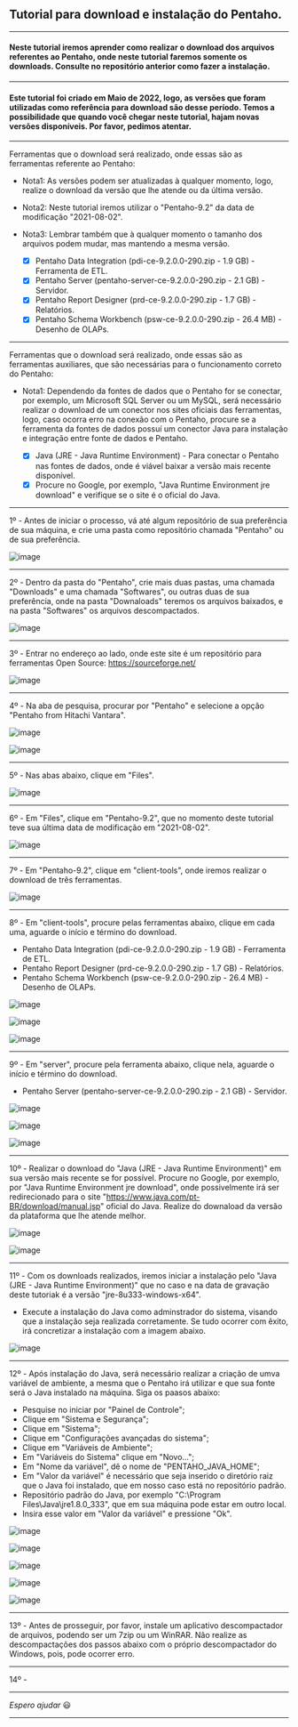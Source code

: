 ## Tutorial para download e instalação do Pentaho.

---

#### Neste tutorial iremos aprender como realizar o download dos arquivos referentes ao Pentaho, onde neste tutorial faremos somente os downloads. Consulte no repositório anterior como fazer a instalação.

---

#### Este tutorial foi criado em Maio de 2022, logo, as versões que foram utilizadas como referência para download são desse período. Temos a possibilidade que quando você chegar neste tutorial, hajam novas versões disponíveis. Por favor, pedimos atentar.

---

Ferramentas que o download será realizado, onde essas são as ferramentas referente ao Pentaho:

- Nota1: As versões podem ser atualizadas à qualquer momento, logo, realize o download da versão que lhe atende ou da última versão.
- Nota2: Neste tutorial iremos utilizar o "Pentaho-9.2" da data de modificação "2021-08-02".
- Nota3: Lembrar também que à qualquer momento o tamanho dos arquivos podem mudar, mas mantendo a mesma versão.

  - [x] Pentaho Data Integration (pdi-ce-9.2.0.0-290.zip - 1.9 GB) - Ferramenta de ETL.
  - [x] Pentaho Server (pentaho-server-ce-9.2.0.0-290.zip - 2.1 GB) - Servidor.
  - [x] Pentaho Report Designer (prd-ce-9.2.0.0-290.zip - 1.7 GB) - Relatórios.
  - [x] Pentaho Schema Workbench (psw-ce-9.2.0.0-290.zip - 26.4 MB) - Desenho de OLAPs.

---

Ferramentas que o download será realizado, onde essas são as ferramentas auxiliares, que são necessárias para o funcionamento correto do Pentaho:

- Nota1: Dependendo da fontes de dados que o Pentaho for se conectar, por exemplo, um Microsoft SQL Server ou um MySQL, será necessário realizar o download de um conector nos sites oficiais das ferramentas, logo, caso ocorra erro na conexão com o Pentaho, procure se a ferramenta da fontes de dados possuí um conector Java para instalação e integração entre fonte de dados e Pentaho.

  - [x] Java (JRE - Java Runtime Environment) - Para conectar o Pentaho nas fontes de dados, onde é viável baixar a versão mais recente disponível.
  - [x] Procure no Google, por exemplo, "Java Runtime Environment jre download" e verifique se o site é o oficial do Java. 

---

1º -  Antes de iniciar o processo, vá até algum repositório de sua preferência de sua máquina, e crie uma pasta como repositório chamada "Pentaho" ou de sua preferência.

![image](https://user-images.githubusercontent.com/57469401/167058873-73508eb9-45a1-4316-a9de-378d4b350ce6.png)

---

2º - Dentro da pasta do "Pentaho", crie mais duas pastas, uma chamada "Downloads" e uma chamada "Softwares", ou outras duas de sua preferência, onde na pasta "Downaloads" teremos os arquivos baixados, e na pasta "Softwares" os arquivos descompactados.

![image](https://user-images.githubusercontent.com/57469401/167126527-ff4dc2ad-3c61-4c01-81f8-d1afeebe50ac.png)

---

3º - Entrar no endereço ao lado, onde este site é um repositório para ferramentas Open Source: https://sourceforge.net/

![image](https://user-images.githubusercontent.com/57469401/167056123-df50fa5e-d5a4-4c95-bfb2-350544898c86.png)

---

4º - Na aba de pesquisa, procurar por "Pentaho" e selecione a opção "Pentaho from Hitachi Vantara".

![image](https://user-images.githubusercontent.com/57469401/167056279-770b2616-df6f-4871-957e-72046ddecbb1.png)

![image](https://user-images.githubusercontent.com/57469401/167056323-4c9cec86-8aff-483f-9994-2c92df47118d.png)

---

5º - Nas abas abaixo, clique em "Files".

![image](https://user-images.githubusercontent.com/57469401/167056501-6656924d-7e8c-49d7-950b-b11ed58dd46e.png)

---

6º - Em "Files", clique em "Pentaho-9.2", que no momento deste tutorial teve sua última data de modificação em "2021-08-02".

![image](https://user-images.githubusercontent.com/57469401/167057809-5d3bbf2e-a580-452f-af66-b95f35b34e5e.png)

---

7º - Em "Pentaho-9.2", clique em "client-tools", onde iremos realizar o download de três ferramentas.

![image](https://user-images.githubusercontent.com/57469401/167057911-2acc5f94-c836-4036-9cdd-62f97fcfa1c0.png)

---

8º - Em "client-tools", procure pelas ferramentas abaixo, clique em cada uma, aguarde o início e término do download.

  - Pentaho Data Integration (pdi-ce-9.2.0.0-290.zip - 1.9 GB) - Ferramenta de ETL.
  - Pentaho Report Designer (prd-ce-9.2.0.0-290.zip - 1.7 GB) - Relatórios.
  - Pentaho Schema Workbench (psw-ce-9.2.0.0-290.zip - 26.4 MB) - Desenho de OLAPs.

![image](https://user-images.githubusercontent.com/57469401/167058180-9a3c1c74-783b-4df7-97b1-7a2aef80b315.png)

![image](https://user-images.githubusercontent.com/57469401/167058244-edd85a66-65a7-4fd4-a895-806482ee254f.png)

![image](https://user-images.githubusercontent.com/57469401/167058298-58e2abc1-3867-4870-b8e3-cde465fd8b3a.png)

---

9º - Em "server", procure pela ferramenta abaixo, clique nela, aguarde o início e término do download.

  - Pentaho Server (pentaho-server-ce-9.2.0.0-290.zip - 2.1 GB) - Servidor.

![image](https://user-images.githubusercontent.com/57469401/167059180-ff7a5e2a-f15d-4084-bd92-7fbf11064d19.png)

![image](https://user-images.githubusercontent.com/57469401/167059227-7639662d-db11-4bd5-92bb-68c6281ba407.png)

![image](https://user-images.githubusercontent.com/57469401/167059293-7cdd2032-75bd-4d3e-9d43-ee0765f64abd.png)

---

10º - Realizar o download do "Java (JRE - Java Runtime Environment)" em sua versão mais recente se for possível. Procure no Google, por exemplo, por "Java Runtime Environment jre download", onde possivelmente irá ser redirecionado para o site "https://www.java.com/pt-BR/download/manual.jsp" oficial do Java. Realize do downaload da versão da plataforma que lhe atende melhor.

![image](https://user-images.githubusercontent.com/57469401/167516002-6382cac5-c006-44af-a367-4bba24685177.png)

![image](https://user-images.githubusercontent.com/57469401/167516015-f56a1b83-5cff-46f6-a254-3a8b8c70a06e.png)

---

11º - Com os downloads realizados, iremos iniciar a instalação pelo "Java (JRE - Java Runtime Environment)" que no caso e na data de gravação deste tutoriak é a versão "jre-8u333-windows-x64".

- Execute a instalação do Java como adminstrador do sistema, visando que a instalação seja realizada corretamente. Se tudo ocorrer com êxito, irá concretizar a instalação com a imagem abaixo.

![image](https://user-images.githubusercontent.com/57469401/167519650-ececd225-578a-4f5e-8dcd-ca6500e97031.png)

---

12º - Após instalação do Java, será necessário realizar a criação de umva variável de ambiente, a mesma que o Pentaho irá utilizar e que sua fonte será o Java instalado na máquina. Siga os paasos abaixo:

  - Pesquise no iniciar por "Painel de Controle";
  - Clique em "Sistema e Segurança";
  - Clique em "Sistema";
  - Clique em "Configurações avançadas do sistema";
  - Clique em "Variáveis de Ambiente";
  - Em "Variáveis do Sistema" clique em "Novo...";
  - Em "Nome da variável", dê o nome de "PENTAHO_JAVA_HOME";
  - Em "Valor da variável" é necessário que seja inserido o diretório raiz que o Java foi instalado, que em nosso caso está no repositório padrão.
  - Repositório padrão do Java, por exemplo "C:\Program Files\Java\jre1.8.0_333", que em sua máquina pode estar em outro local. 
  - Insira esse valor em "Valor da variável" e pressione "Ok".


![image](https://user-images.githubusercontent.com/57469401/167520126-0f310260-c9d2-4859-b889-91a1483f0f44.png)

![image](https://user-images.githubusercontent.com/57469401/167520160-8bf07869-7dab-449d-aaf5-45b82e0c5567.png)

![image](https://user-images.githubusercontent.com/57469401/167520234-27210494-2f7b-458c-ab78-5c8ec8ff7d89.png)

![image](https://user-images.githubusercontent.com/57469401/167520477-f43af836-b097-4b6d-b99a-f4b2e784e29f.png)

![image](https://user-images.githubusercontent.com/57469401/167520495-d3de8117-b5af-4dcf-b291-fa4d32ffef6f.png)

---

13º - Antes de prosseguir, por favor, instale um aplicativo descompactador de arquivos, podendo ser um 7zip ou um WinRAR. Não realize as descompactações dos passos abaixo com o próprio descompactador do Windows, pois, pode ocorrer erro.

---

14º - 

---

_Espero ajudar_ :smiley:

---
